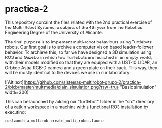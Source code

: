 # practica-2
This repository containt the files related with the 2nd practical exercise of the Multi-Robot Systems, a subject of the 4th year from the Robotics Engineering Degree of the University of Alicante.

The final purpose is to implement multi-robot behaviours using Turtlebots robots. Our first goal is to archive a computer vision based leader-follower behavior. To archieve this, so far we have designed a 3D simulation using ROS and Gazebo in which two Turtlebots are launched in an empty world, with their models modified so that they are equiped with a UST-10 LIDAR, an Orbbec Astra RGB-D camera and a green plate on their back. This way, they will be mostly identical to the devices we use in our laboratory:

![Alt text](https://github.com/sistemas-multirobot-grupo-2/practica-2/blob/master/multimedia/plain_simulation.png?raw=true "Basic simulation" width=300)

This can be launched by adding our "turtlebot" folder in the "src" directory of a catkin workspace in a machine with a functional ROS installation by executing:

```bash
roslaunch a_multirob create_multi_robot.launch
```
